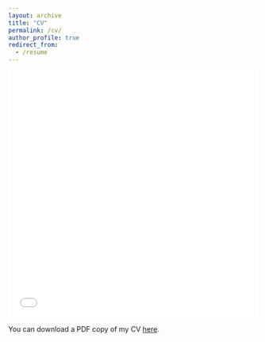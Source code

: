 ```yaml
---
layout: archive
title: "CV"
permalink: /cv/
author_profile: true
redirect_from:
  - /resume
---
```


<iframe src="/images/Hakiim_CV.pdf" width="100%" height="500" frameborder="no" border="0" marginwidth="0" marginheight="0"></iframe> 

You can download a PDF copy of my CV [here](/images/Hakiim_CV.pdf). 
